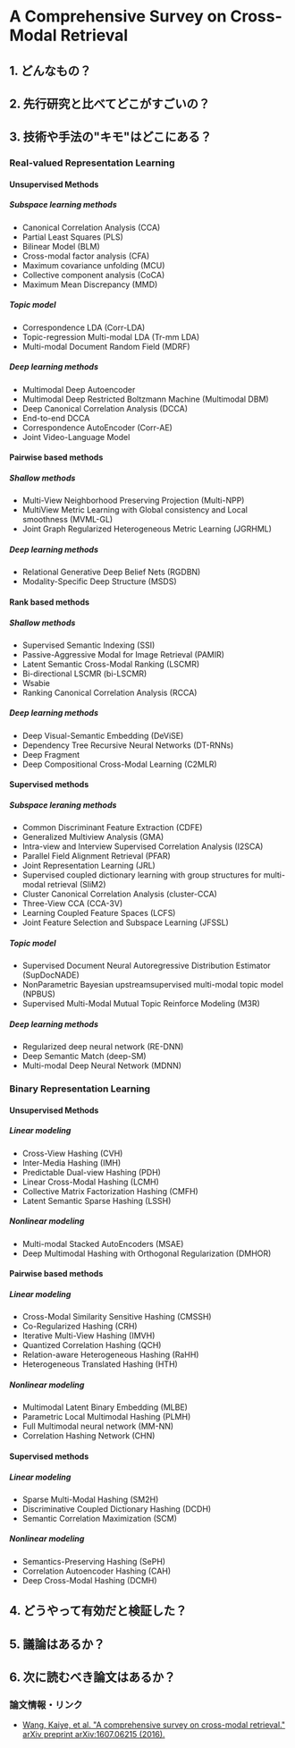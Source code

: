 # A Comprehensive Survey on Cross-Modal Retrieval

## 1. どんなもの？

## 2. 先行研究と比べてどこがすごいの？

## 3. 技術や手法の"キモ"はどこにある？

### Real-valued Representation Learning

#### Unsupervised Methods
##### Subspace learning methods

* Canonical Correlation Analysis (CCA)
* Partial Least Squares (PLS)
* Bilinear Model (BLM)
* Cross-modal factor analysis (CFA)
* Maximum covariance unfolding (MCU)
* Collective component analysis (CoCA)
* Maximum Mean Discrepancy (MMD)

##### Topic model

* Correspondence LDA (Corr-LDA)
* Topic-regression Multi-modal LDA (Tr-mm LDA)
* Multi-modal Document Random Field (MDRF)

##### Deep learning methods

* Multimodal Deep Autoencoder
* Multimodal Deep Restricted Boltzmann Machine (Multimodal DBM)
* Deep Canonical Correlation Analysis (DCCA)
* End-to-end DCCA
* Correspondence AutoEncoder (Corr-AE)
* Joint Video-Language Model

#### Pairwise based methods
##### Shallow methods

* Multi-View Neighborhood Preserving Projection (Multi-NPP)
* MultiView Metric Learning with Global consistency and Local smoothness (MVML-GL)
* Joint Graph Regularized Heterogeneous Metric Learning (JGRHML)

##### Deep learning methods

* Relational Generative Deep Belief Nets (RGDBN)
* Modality-Specific Deep Structure (MSDS)

#### Rank based methods
##### Shallow methods

* Supervised Semantic Indexing (SSI)
* Passive-Aggressive Modal for Image Retrieval (PAMIR)
* Latent Semantic Cross-Modal Ranking (LSCMR)
* Bi-directional LSCMR (bi-LSCMR)
* Wsabie
* Ranking Canonical Correlation Analysis (RCCA)

##### Deep learning methods

* Deep Visual-Semantic Embedding (DeViSE)
* Dependency Tree Recursive Neural Networks (DT-RNNs)
* Deep Fragment
* Deep Compositional Cross-Modal Learning (C2MLR)

#### Supervised methods
##### Subspace leraning methods

* Common Discriminant Feature Extraction (CDFE)
* Generalized Multiview Analysis (GMA)
* Intra-view and Interview Supervised Correlation Analysis (I2SCA)
* Parallel Field Alignment Retrieval (PFAR)
* Joint Representation Learning (JRL)
* Supervised coupled dictionary learning with group structures for multi-modal retrieval (SliM2)
* Cluster Canonical Correlation Analysis (cluster-CCA)
* Three-View CCA (CCA-3V)
* Learning Coupled Feature Spaces (LCFS)
* Joint Feature Selection and Subspace Learning (JFSSL)

##### Topic model

* Supervised Document Neural Autoregressive Distribution Estimator (SupDocNADE)
* NonParametric Bayesian upstreamsupervised multi-modal topic model (NPBUS)
* Supervised Multi-Modal Mutual Topic Reinforce Modeling (M3R)

##### Deep learning methods

* Regularized deep neural network (RE-DNN)
* Deep Semantic Match (deep-SM)
* Multi-modal Deep Neural Network (MDNN)

### Binary Representation Learning

#### Unsupervised Methods
##### Linear modeling

* Cross-View Hashing (CVH)
* Inter-Media Hashing (IMH)
* Predictable Dual-view Hashing (PDH)
* Linear Cross-Modal Hashing (LCMH)
* Collective Matrix Factorization Hashing (CMFH)
* Latent Semantic Sparse Hashing (LSSH)

##### Nonlinear modeling

* Multi-modal Stacked AutoEncoders (MSAE)
* Deep Multimodal Hashing with Orthogonal Regularization (DMHOR)

#### Pairwise based methods
##### Linear modeling

* Cross-Modal Similarity Sensitive Hashing (CMSSH)
* Co-Regularized Hashing (CRH)
* Iterative Multi-View Hashing (IMVH)
* Quantized Correlation Hashing (QCH)
* Relation-aware Heterogeneous Hashing (RaHH)
* Heterogeneous Translated Hashing (HTH)

##### Nonlinear modeling

* Multimodal Latent Binary Embedding (MLBE)
* Parametric Local Multimodal Hashing (PLMH)
* Full Multimodal neural network (MM-NN)
* Correlation Hashing Network (CHN)

#### Supervised methods
##### Linear modeling

* Sparse Multi-Modal Hashing (SM2H)
* Discriminative Coupled Dictionary Hashing (DCDH)
* Semantic Correlation Maximization (SCM)

##### Nonlinear modeling

* Semantics-Preserving Hashing (SePH)
* Correlation Autoencoder Hashing (CAH)
* Deep Cross-Modal Hashing (DCMH)

## 4. どうやって有効だと検証した？

## 5. 議論はあるか？

## 6. 次に読むべき論文はあるか？

### 論文情報・リンク

* [Wang, Kaiye, et al. "A comprehensive survey on cross-modal retrieval." arXiv preprint arXiv:1607.06215 (2016).](https://arxiv.org/abs/1607.06215)
